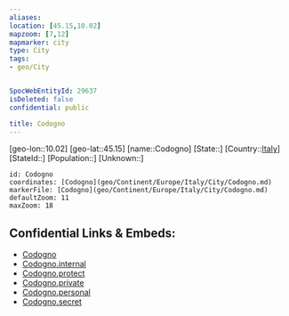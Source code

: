 ```yaml
---
aliases: 
location: [45.15,10.02]
mapzoom: [7,12] 
mapmarker: city 
type: City
tags:
- geo/City


SpocWebEntityId: 29637
isDeleted: false
confidential: public

title: Codogno
---
```

[geo-lon::10.02]
[geo-lat::45.15]
[name::Codogno]
[State::]
[Country::[Italy](geo/Continent/Europe/Italy.md)]
[StateId::]
[Population::]
[Unknown::]


```leaflet
id: Codogno
coordinates: [Codogno](geo/Continent/Europe/Italy/City/Codogno.md)
markerFile: [Codogno](geo/Continent/Europe/Italy/City/Codogno.md)
defaultZoom: 11 
maxZoom: 18
```


## Confidential Links & Embeds: 
- [Codogno](../../../../../../_public/geo/Continent/Europe/Italy/City/Codogno.md) 
- [Codogno.internal](../../../../../../_internal/geo/Continent/Europe/Italy/City/Codogno.internal.md) 
- [Codogno.protect](../../../../../../_protect/geo/Continent/Europe/Italy/City/Codogno.protect.md) 
- [Codogno.private](../../../../../../_private/geo/Continent/Europe/Italy/City/Codogno.private.md) 
- [Codogno.personal](../../../../../../_personal/geo/Continent/Europe/Italy/City/Codogno.personal.md) 
- [Codogno.secret](../../../../../../_secret/geo/Continent/Europe/Italy/City/Codogno.secret.md) 
